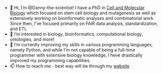 - 👋 Hi, I’m @Danny-the-scientist! I have a PhD in [Cell and Molecular Biology](https://orcid.org/my-orcid?orcid=0000-0003-4972-6737) which focused on stem cell biology and mutagenesis as well as extensively working on bioinformatic analyses and combinatorial work. Since then, I've focused primarily on FAIR data analysis, standardization, and ETL
- 👀 I’m interested in biology, bioinformatics, computational biology, ontologies, and more!
- 🌱 I’m currently improving my skills in various programming languages, namely Python, and while I'm not capable of being a full-time programmer with extensive biology knowledge, I heve drastically improved my programming capabilities.
- 📫 How to reach me - best way will be through my [website](http://www.dcooper.science)

<!---
Danny-the-scientist/Danny-the-scientist is a ✨ special ✨ repository because its `README.md` (this file) appears on your GitHub profile.
You can click the Preview link to take a look at your changes.
--->

